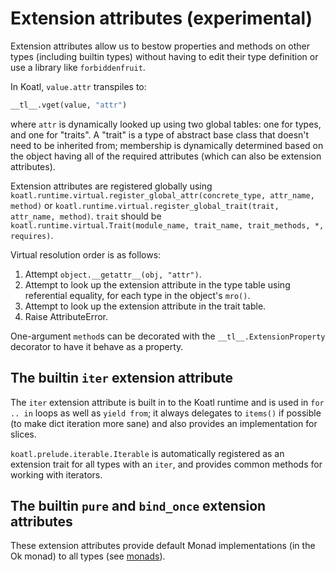 # Extension attributes (experimental)

Extension attributes allow us to bestow properties and methods on other types (including builtin types) without having to edit their type definition or use a library like `forbiddenfruit`.

In Koatl, `value.attr` transpiles to:

```python
__tl__.vget(value, "attr")
```

where `attr` is dynamically looked up using two global tables: one for types, and one for "traits".
A "trait" is a type of abstract base class that doesn't need to be inherited from; membership is dynamically determined based on the object
having all of the required attributes (which can also be extension attributes).

Extension attributes are registered globally using `koatl.runtime.virtual.register_global_attr(concrete_type, attr_name, method)`
or `koatl.runtime.virtual.register_global_trait(trait, attr_name, method)`.
`trait` should be `koatl.runtime.virtual.Trait(module_name, trait_name, trait_methods, *, requires)`.

Virtual resolution order is as follows:

1. Attempt `object.__getattr__(obj, "attr")`.
2. Attempt to look up the extension attribute in the type table using referential equality, for each type in the object's `mro()`.
3. Attempt to look up the extension attribute in the trait table.
4. Raise AttributeError.

One-argument `method`s can be decorated with the `__tl__.ExtensionProperty` decorator to have it behave as a property.

## The builtin `iter` extension attribute

The `iter` extension attribute is built in to the Koatl runtime and is used in `for .. in` loops as well as `yield from`;
it always delegates to `items()` if possible (to make dict iteration more sane) and also provides an implementation for slices.

`koatl.prelude.iterable.Iterable` is automatically registered as an extension trait for all types with an `iter`, and provides common methods for working with iterators.

## The builtin `pure` and `bind_once` extension attributes

These extension attributes provide default Monad implementations (in the Ok monad) to all types (see [monads](Monads)).
